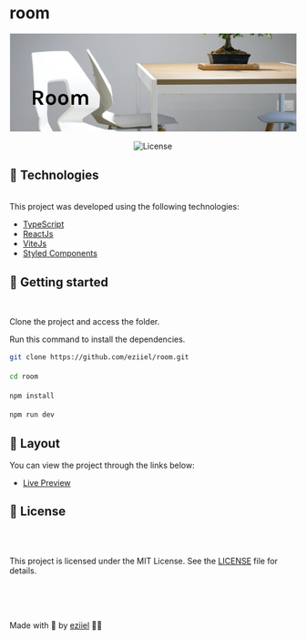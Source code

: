 # room

<p align="center" >

<img src=".github/room.jpg" alt="room">

</p>
<p align="center">
    <img  src="https://img.shields.io/static/v1?label=license&message=MIT&color=0B1E8A&labelColor=E85937" alt="License">
</p>

## 🧪 Technologies
<br>
This project was developed using the following technologies:


- [TypeScript](https://www.typescriptlang.org/)
- [ReactJs](https://reactjs.org/)
- [ViteJs](https://vitejs.dev/)
- [Styled Components](https://styled-components.com/)



## 🚀 Getting started
<br>

Clone the project and access the folder.

Run this command to install the dependencies.

```bash
git clone https://github.com/eziiel/room.git

cd room

npm install

npm run dev
```

## 🔖 Layout

You can view the project through the links below:

- [Live Preview](#)

## 📝 License


<br>
<br>

This project is licensed under the MIT License. See the [LICENSE](https://opensource.org/licenses/MIT) file for details.



<br>
<br>
<br>

Made with 💜 by [eziiel](https://github.com/eziiel) 🙌🚀

